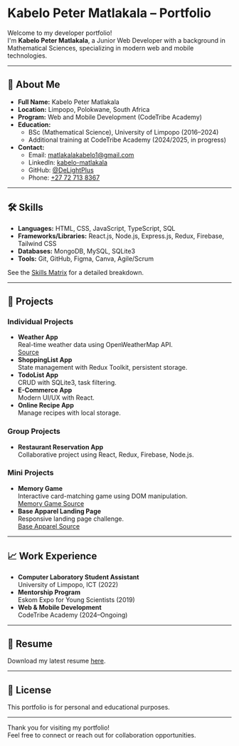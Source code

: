 # Kabelo Peter Matlakala – Portfolio

Welcome to my developer portfolio!  
I'm **Kabelo Peter Matlakala**, a Junior Web Developer with a background in Mathematical Sciences, specializing in modern web and mobile technologies.

---

## 👤 About Me

- **Full Name:** Kabelo Peter Matlakala  
- **Location:** Limpopo, Polokwane, South Africa  
- **Program:** Web and Mobile Development (CodeTribe Academy)  
- **Education:**  
  - BSc (Mathematical Science), University of Limpopo (2016–2024)  
  - Additional training at CodeTribe Academy (2024/2025, in progress)  
- **Contact:**  
  - Email: [matlakalakabelo1@gmail.com](mailto:matlakalakabelo1@gmail.com)  
  - LinkedIn: [kabelo-matlakala](https://linkedin.com/in/kabelo-matlakala)  
  - GitHub: [@DeLightPlus](https://github.com/DeLightPlus)  
  - Phone: [+27 72 713 8367](tel:+27727138367)

---

## 🛠️ Skills

- **Languages:** HTML, CSS, JavaScript, TypeScript, SQL
- **Frameworks/Libraries:** React.js, Node.js, Express.js, Redux, Firebase, Tailwind CSS
- **Databases:** MongoDB, MySQL, SQLite3
- **Tools:** Git, GitHub, Figma, Canva, Agile/Scrum

See the [Skills Matrix](src/components/portfolio/Skills/SkillsMatrix.jsx) for a detailed breakdown.

---

## 🚀 Projects

### Individual Projects

- **Weather App**  
  Real-time weather data using OpenWeatherMap API.  
  [Source](https://github.com/DeLightPlus/)  
- **ShoppingList App**  
  State management with Redux Toolkit, persistent storage.  
- **TodoList App**  
  CRUD with SQLite3, task filtering.
- **E-Commerce App**  
  Modern UI/UX with React.
- **Online Recipe App**  
  Manage recipes with local storage.

### Group Projects

- **Restaurant Reservation App**  
  Collaborative project using React, Redux, Firebase, Node.js.

### Mini Projects

- **Memory Game**  
  Interactive card-matching game using DOM manipulation.  
  [Memory Game Source](src/components/portfolio/Projects/memory-game/index.html)
- **Base Apparel Landing Page**  
  Responsive landing page challenge.  
  [Base Apparel Source](src/components/portfolio/Projects/base-apparel/index.html)

---

## 📈 Work Experience

- **Computer Laboratory Student Assistant**  
  University of Limpopo, ICT (2022)
- **Mentorship Program**  
  Eskom Expo for Young Scientists (2019)
- **Web & Mobile Development**  
  CodeTribe Academy (2024–Ongoing)

---

## 📄 Resume

Download my latest resume [here](src/assets/Mr-Kabelo-Peter-Matlakala-Resume-20241024.pdf).

---

## 📝 License

This portfolio is for personal and educational purposes.

---

Thank you for visiting my portfolio!  
Feel free to connect or reach out for collaboration opportunities.